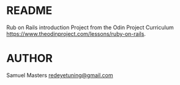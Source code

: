# README
Rub on Rails introduction Project from the Odin Project Curriculum https://www.theodinproject.com/lessons/ruby-on-rails.

# AUTHOR
Samuel Masters redeyetuning@gmail.com
